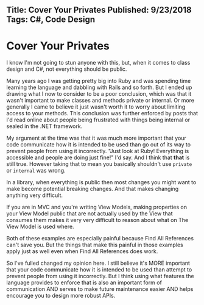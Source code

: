 Title: Cover Your Privates
Published: 9/23/2018
Tags: C#, Code Design
---
# Cover Your Privates
I know I'm not going to stun anyone with this, but, when it comes to class design and C#, not everything should be public.

Many years ago I was getting pretty big into Ruby and was spending time learning the language and dabbling with Rails and so forth.  But I ended up drawing what I now to consider to be a poor conclusion, which was that it wasn't important to make classes and methods private or internal.  Or more generally I came to believe it just wasn't worth it to worry about limiting access to your methods.  This conclusion was further enforced by posts that I'd read online about people being frustrated with things being internal or sealed in the .NET framework. 

My argument at the time was that it was much more important that your code communicate how it is intended to be used than go out of its way to prevent people from using it incorrectly.  "Just look at Ruby!  Everything is accessible and people are doing just fine!" I'd say.  And I think that **that** is still true.  However taking that to mean you basically shouldn't use `private` or `internal` was wrong.

In a library, when everything is public then most changes you might want to make become potential breaking changes.  And that makes changing anything very difficult.

If you are in MVC and you're writing View Models, making properties on your View Model public that are not actually used by the View that consumes them makes it very very difficult to reason about what on The View Model is used where.

Both of these examples are especially painful because Find All References can't save you. But the things that make this painful in those examples apply just as well even when Find All References does work.

So I've fulled changed my opinion here.  I still believe it's MORE important that your code communicate how it is intended to be used than attempt to prevent people from using it incorrectly.  But I think using what features the language provides to enforce that is also an important form of communication AND serves to make future maintenance easier AND helps encourage you to design more robust APIs.